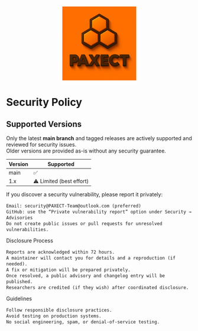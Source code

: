 <p align="center">
  <img src="ChatGPT%20Image%202%20okt%202025%2C%2022_33_51.png" alt="PAXECT logo" width="200"/>
</p>

# Security Policy

## Supported Versions

Only the latest **main branch** and tagged releases are actively supported and reviewed for security issues.  
Older versions are provided as-is without any security guarantee.

| Version | Supported |
|----------|------------|
| main     | ✅ |
| 1.x      | ⚠️ Limited (best effort) |

If you discover a security vulnerability, please report it privately:

    Email: security@PAXECT-Team@outlook.com (preferred)
    GitHub: use the “Private vulnerability report” option under Security → Advisories
    Do not create public issues or pull requests for unresolved vulnerabilities.

Disclosure Process

    Reports are acknowledged within 72 hours.
    A maintainer will contact you for details and a reproduction (if needed).
    A fix or mitigation will be prepared privately.
    Once resolved, a public advisory and changelog entry will be published.
    Researchers are credited (if they wish) after coordinated disclosure.

Guidelines

    Follow responsible disclosure practices.
    Avoid testing on production systems.
    No social engineering, spam, or denial-of-service testing.

